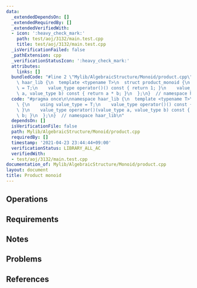 ```yaml
---
data:
  _extendedDependsOn: []
  _extendedRequiredBy: []
  _extendedVerifiedWith:
  - icon: ':heavy_check_mark:'
    path: test/aoj/3132/main.test.cpp
    title: test/aoj/3132/main.test.cpp
  _isVerificationFailed: false
  _pathExtension: cpp
  _verificationStatusIcon: ':heavy_check_mark:'
  attributes:
    links: []
  bundledCode: "#line 2 \"Mylib/AlgebraicStructure/Monoid/product.cpp\"\n\nnamespace\
    \ haar_lib {\n  template <typename T>\n  struct product_monoid {\n    using value_type\
    \ = T;\n    value_type operator()() const { return 1; }\n    value_type operator()(value_type\
    \ a, value_type b) const { return a * b; }\n  };\n}  // namespace haar_lib\n"
  code: "#pragma once\n\nnamespace haar_lib {\n  template <typename T>\n  struct product_monoid\
    \ {\n    using value_type = T;\n    value_type operator()() const { return 1;\
    \ }\n    value_type operator()(value_type a, value_type b) const { return a *\
    \ b; }\n  };\n}  // namespace haar_lib\n"
  dependsOn: []
  isVerificationFile: false
  path: Mylib/AlgebraicStructure/Monoid/product.cpp
  requiredBy: []
  timestamp: '2021-04-23 23:44:44+09:00'
  verificationStatus: LIBRARY_ALL_AC
  verifiedWith:
  - test/aoj/3132/main.test.cpp
documentation_of: Mylib/AlgebraicStructure/Monoid/product.cpp
layout: document
title: Product monoid
---
```


## Operations

## Requirements

## Notes

## Problems

## References
